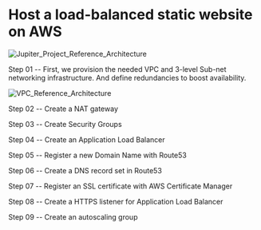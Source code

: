 # Host a load-balanced static website on AWS 

![Jupiter_Project_Reference_Architecture](https://user-images.githubusercontent.com/53473761/226775379-935246b7-eb97-4500-908d-6d241350d6d7.jpg)

Step 01 -- First, we provision the needed VPC and 3-level Sub-net networking infrastructure. And define redundancies to boost availability.


![VPC_Reference_Architecture](https://user-images.githubusercontent.com/53473761/226775649-b191d344-e17b-4441-a868-2ca9fee08221.jpg)

Step 02 -- Create a NAT gateway

Step 03 -- Create Security Groups

Step 04 -- Create an Application Load Balancer

Step 05 -- Register a new Domain Name with Route53

Step 06 -- Create a DNS record set in Route53

Step 07 -- Register an SSL certificate with AWS Certificate Manager

Step 08 -- Create a HTTPS listener for Application Load Balancer

Step 09 -- Create an autoscaling group